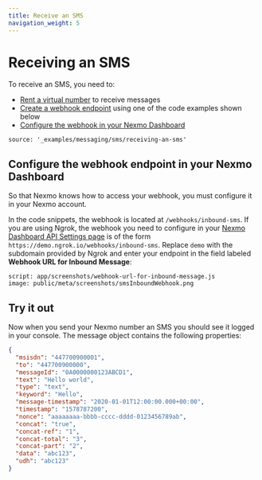 ```yaml
---
title: Receive an SMS
navigation_weight: 5
---
```


# Receiving an SMS

To receive an SMS, you need to:

* [Rent a virtual number](/numbers/guides/number-management#rent-a-virtual-number) to receive messages
* [Create a webhook endpoint](/messaging/sms/code-snippets/before-you-begin#webhooks) using one of the code examples shown below
* [Configure the webhook in your Nexmo Dashboard](#configure-the-webhook-endpoint-in-your-nexmo-dashboard)


```code_snippets
source: '_examples/messaging/sms/receiving-an-sms'
```

## Configure the webhook endpoint in your Nexmo Dashboard

So that Nexmo knows how to access your webhook, you must configure it in your Nexmo account.

In the code snippets, the webhook is located at `/webhooks/inbound-sms`. If you are using Ngrok, the webhook you need to configure in your [Nexmo Dashboard API Settings page](https://dashboard.nexmo.com/settings) is of the form `https://demo.ngrok.io/webhooks/inbound-sms`. Replace `demo` with the subdomain provided by Ngrok and enter your endpoint in the field labeled **Webhook URL for Inbound Message**:

```screenshot
script: app/screenshots/webhook-url-for-inbound-message.js
image: public/meta/screenshots/smsInboundWebhook.png
```

## Try it out

Now when you send your Nexmo number an SMS you should see it logged in your console. The message object contains the following properties:

```json
{
  "msisdn": "447700900001",
  "to": "447700900000",
  "messageId": "0A0000000123ABCD1",
  "text": "Hello world",
  "type": "text",
  "keyword": "Hello",
  "message-timestamp": "2020-01-01T12:00:00.000+00:00",
  "timestamp": "1578787200",
  "nonce": "aaaaaaaa-bbbb-cccc-dddd-0123456789ab",
  "concat": "true",
  "concat-ref": "1",
  "concat-total": "3",
  "concat-part": "2",
  "data": "abc123",
  "udh": "abc123"
}
```
